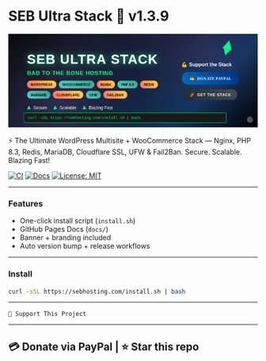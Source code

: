 # SEB Ultra Stack 🚀 v1.3.9

![Banner](./assets/banner.png)

⚡ The Ultimate WordPress Multisite + WooCommerce Stack — Nginx, PHP 8.3, Redis, MariaDB, Cloudflare SSL, UFW & Fail2Ban. Secure. Scalable. Blazing Fast! 

[![CI](https://github.com/sebhosting/seb-ultra-stack/actions/workflows/ci.yml/badge.svg)](https://github.com/sebhosting/seb-ultra-stack/actions/workflows/ci.yml)
[![Docs](https://github.com/sebhosting/seb-ultra-stack/actions/workflows/deploy-docs.yml/badge.svg)](https://docs.sebhosting.com)
[![License: MIT](https://img.shields.io/badge/License-MIT-green.svg)](LICENSE)

---
### Features
- One-click install script (`install.sh`)
- GitHub Pages Docs (`docs/`)
- Banner + branding included
- Auto version bump + release workflows

---
### Install
```bash
curl -sSL https://sebhosting.com/install.sh | bash
```
---
    💪 Support This Project
---
💳 Donate via PayPal | ⭐ Star this repo
---
